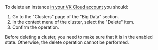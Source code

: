 To delete an instance [in your VK Cloud account](https://mcs.mail.ru/app/services/infra/servers/) you should:

1. Go to the "Clusters" page of the "Big Data" section.
2. In the context menu of the cluster, select the "Delete" item.
3. Confirm the operation.

<warn>

Before deleting a cluster, you need to make sure that it is in the enabled state. Otherwise, the delete operation cannot be performed.

</warn>
